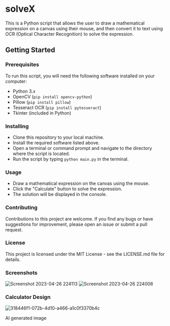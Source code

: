# solveX

This is a Python script that allows the user to draw a mathematical expression on a canvas using their mouse, and then convert it to text using OCR (Optical Character Recognition) to solve the expression.

## Getting Started
### Prerequisites
To run this script, you will need the following software installed on your computer:

- Python 3.x
- OpenCV (```pip install opencv-python```)
- Pillow (```pip install pillow```)
- Tesseract OCR (```pip install pytesseract```)
- Tkinter (included in Python)
### Installing
- Clone this repository to your local machine.
- Install the required software listed above.
- Open a terminal or command prompt and navigate to the directory where the script is located.
- Run the script by typing ```python main.py``` in the terminal.
### Usage
- Draw a mathematical expression on the canvas using the mouse.
- Click the "Calculate" button to solve the expression.
- The solution will be displayed in the console.
### Contributing
Contributions to this project are welcome. If you find any bugs or have suggestions for improvement, please open an issue or submit a pull request.

### License
This project is licensed under the MIT License - see the LICENSE.md file for details.

### Screenshots
![Screenshot 2023-04-26 224113](https://user-images.githubusercontent.com/67820811/234653923-afe0089d-7038-4114-9580-29ecacb58a60.png)
![Screenshot 2023-04-26 224008](https://user-images.githubusercontent.com/67820811/234653935-972a8c66-2134-4a37-a8df-2d6934523d50.png)

### Calculator Design
![318446f1-072b-4d10-a466-a1c0f3370b4c](https://github.com/AsherVC/solveX/assets/89779612/a12fe42e-9f3c-433e-a4a3-e25f0201bd05)

AI generated image

